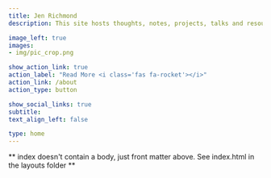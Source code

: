 ```yaml
---
title: Jen Richmond
description: This site hosts thoughts, notes, projects, talks and resources. It is designed to make my R googling faster!

image_left: true
images:
- img/pic_crop.png

show_action_link: true
action_label: "Read More <i class='fas fa-rocket'></i>"
action_link: /about
action_type: button

show_social_links: true
subtitle: 
text_align_left: false

type: home
---
```


** index doesn't contain a body, just front matter above.
See index.html in the layouts folder **
